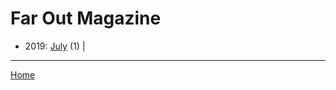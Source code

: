 # Far Out Magazine

  * 2019: 
      [July](./far-out-magazine-2019-07.md) (1) | 

----

[Home](../)
